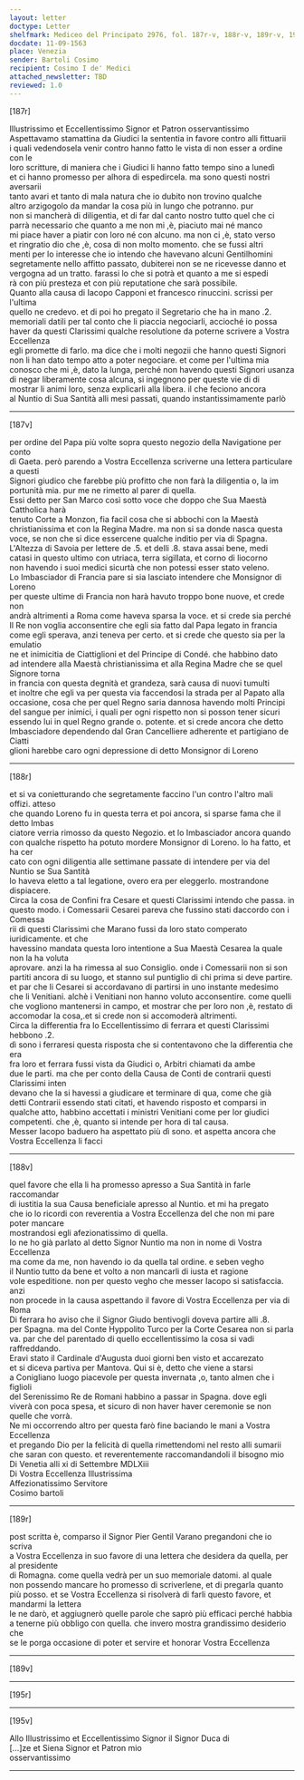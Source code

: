 ```yaml
---
layout: letter
doctype: Letter
shelfmark: Mediceo del Principato 2976, fol. 187r-v, 188r-v, 189r-v, 195r-v
docdate: 11-09-1563
place: Venezia
sender: Bartoli Cosimo
recipient: Cosimo I de' Medici
attached_newsletter: TBD
reviewed: 1.0
---
```


[187r]  
  
  
Illustrissimo et Eccellentissimo Signor et Patron osservantissimo  
Aspettavamo stamattina da Giudici la sententia in favore contro alli fittuarii  
i quali vedendosela venir contro hanno fatto le vista di non esser a ordine con le  
loro scritture, di maniera che i Giudici li hanno fatto tempo sino a lunedì  
et ci hanno promesso per alhora di espedircela. ma sono questi nostri aversarii  
tanto avari et tanto di mala natura che io dubito non trovino qualche  
altro arzigogolo da mandar la cosa più in lungo che potranno. pur  
non si mancherà di diligentia, et di far dal canto nostro tutto quel che ci  
parrà necessario che quanto a me non mi ,è, piaciuto mai né manco  
mi piace haver a piatir con loro né con alcuno. ma non ci ,è, stato verso  
et ringratio dio che ,è, cosa di non molto momento. che se fussi altri  
menti per lo interesse che io intendo che havevano alcuni Gentilhomini  
segretamente nello affitto passato, dubiterei non se ne ricevesse danno et  
vergogna ad un tratto. farassi lo che si potrà et quanto a me si espedi  
rà con più presteza et con più reputatione che sarà possibile.  
Quanto alla causa di Iacopo Capponi et francesco rinuccini. scrissi per l'ultima  
quello ne credevo. et di poi ho pregato il Segretario che ha in mano .2.  
memoriali datili per tal conto che li piaccia negociarli, accioché io possa  
haver da questi Clarissimi qualche resolutione da poterne scrivere a Vostra Eccellenza  
egli promette di farlo. ma dice che i molti negozii che hanno questi Signori  
non li han dato tempo atto a poter negociare. et come per l'ultima mia  
conosco che mi ,è, dato la lunga, perché non havendo questi Signori usanza  
di negar liberamente cosa alcuna, si ingegnono per queste vie di di  
mostrar li animi loro, senza explicarli alla libera. il che feciono ancora  
al Nuntio di Sua Santità alli mesi passati, quando instantissimamente parlò  
  
---  

[187v]  
  
  
per ordine del Papa più volte sopra questo negozio della Navigatione per conto  
di Gaeta. però parendo a Vostra Eccellenza scriverne una lettera particulare a questi  
Signori giudico che farebbe più profitto che non farà la diligentia o, la im  
portunità mia. pur me ne rimetto al parer di quella.  
Essi detto per San Marco così sotto voce che doppo che Sua Maestà Cattholica harà  
tenuto Corte a Monzon, fia facil cosa che si abbochi con la Maestà  
christianissima et con la Regina Madre. ma non si sa donde nasca questa  
voce, se non che si dice essercene qualche inditio per via di Spagna.  
L'Altezza di Savoia per lettere de .5. et delli .8. stava assai bene, medi  
catasi in questo ultimo con utriaca, terra sigillata, et corno di liocorno  
non havendo i suoi medici sicurtà che non potessi esser stato veleno.  
Lo Imbasciador di Francia pare si sia lasciato intendere che Monsignor di Loreno  
per queste ultime di Francia non harà havuto troppo bone nuove, et crede non  
andrà altrimenti a Roma come haveva sparsa la voce. et si crede sia perché  
Il Re non voglia acconsentire che egli sia fatto dal Papa legato in francia  
come egli sperava, anzi teneva per certo. et si crede che questo sia per la emulatio  
ne et inimicitia de Ciattiglioni et del Principe di Condé. che habbino dato  
ad intendere alla Maestà christianissima et alla Regina Madre che se quel Signore torna  
in francia con questa degnità et grandeza, sarà causa di nuovi tumulti  
et inoltre che egli va per questa via faccendosi la strada per al Papato alla  
occasione, cosa che per quel Regno saria dannosa havendo molti Principi  
del sangue per inimici, i quali per ogni rispetto non si posson tener sicuri  
essendo lui in quel Regno grande o. potente. et si crede ancora che detto  
Imbasciadore dependendo dal Gran Cancelliere adherente et partigiano de Ciatti  
glioni harebbe caro ogni depressione di detto Monsignor di Loreno  
  
---  

[188r]  
  
  
et si va conietturando che segretamente faccino l'un contro l'altro mali offizi. atteso  
che quando Loreno fu in questa terra et poi ancora, si sparse fama che il detto Imbas  
ciatore verria rimosso da questo Negozio. et lo Imbasciador ancora quando  
con qualche rispetto ha potuto mordere Monsignor di Loreno. lo ha fatto, et ha cer  
cato con ogni diligentia alle settimane passate di intendere per via del Nuntio se Sua Santità  
lo haveva eletto a tal legatione, overo era per eleggerlo. mostrandone dispiacere.  
Circa la cosa de Confini fra Cesare et questi Clarissimi intendo che passa. in  
questo modo. i Comessarii Cesarei pareva che fussino stati daccordo con i Comessa  
rii di questi Clarissimi che Marano fussi da loro stato comperato iuridicamente. et che  
havessino mandata questa loro intentione a Sua Maestà Cesarea la quale non la ha voluta  
aprovare. anzi la ha rimessa al suo Consiglio. onde i Comessarii non si son  
partiti ancora di su luogo, et stanno sul puntiglio di chi prima si deve partire.  
et par che li Cesarei si accordavano di partirsi in uno instante medesimo  
che li Venitiani. alchè i Venitiani non hanno voluto acconsentire. come quelli  
che vogliono mantenersi in campo, et mostrar che per loro non ,è, restato di  
accomodar la cosa,.et si crede non si accomoderà altrimenti.  
Circa la differentia fra lo Eccellentissimo di ferrara et questi Clarissimi hebbono .2.  
dì sono i ferraresi questa risposta che si contentavono che la differentia che era  
fra loro et ferrara fussi vista da Giudici o, Arbitri chiamati da ambe  
due le parti. ma che per conto della Causa de Conti de contrarii questi Clarissimi inten  
devano che la si havessi a giudicare et terminare di qua, come che già  
detti Contrarii essendo stati citati, et havendo risposto et comparsi in  
qualche atto, habbino accettati i ministri Venitiani come per lor giudici  
competenti. che ,è, quanto si intende per hora di tal causa.  
Messer Iacopo baduero ha aspettato più dì sono. et aspetta ancora che Vostra Eccellenza li facci  
  
---  

[188v]  
  
  
quel favore che ella li ha promesso apresso a Sua Santità in farle raccomandar  
di iustitia la sua Causa beneficiale apresso al Nuntio. et mi ha pregato  
che io lo ricordi con reverentia a Vostra Eccellenza del che non mi pare poter mancare  
mostrandosi egli afezionatissimo di quella.  
Io ne ho già parlato al detto Signor Nuntio ma non in nome di Vostra Eccellenza  
ma come da me, non havendo io da quella tal ordine. e seben vegho  
il Nuntio tutto da bene et volto a non mancarli di iusta et ragione  
vole espeditione. non per questo vegho che messer Iacopo si satisfaccia. anzi  
non procede in la causa aspettando il favore di Vostra Eccellenza per via di Roma  
Di ferrara ho aviso che il Signor Giudo bentivogli doveva partire alli .8.  
per Spagna. ma del Conte Hyppolito Turco per la Corte Cesarea non si parla  
va. par che del parentado di quello eccellentissimo la cosa si vadi raffreddando.  
Eravi stato il Cardinale d'Augusta duoi giorni ben visto et accarezato  
et si diceva partiva per Mantova. Qui si è, detto che viene a starsi  
a Conigliano luogo piacevole per questa invernata ,o, tanto almen che i figlioli  
del Serenissimo Re de Romani habbino a passar in Spagna. dove egli  
viverà con poca spesa, et sicuro di non haver haver ceremonie se non  
quelle che vorrà.  
Ne mi occorrendo altro per questa farò fine baciando le mani a Vostra Eccellenza  
et pregando Dio per la felicità di quella rimettendomi nel resto alli sumarii  
che saran con questo. et reverentemente raccomandandoli il bisogno mio  
Di Venetia alli xi di Settembre MDLXiii  
Di Vostra Eccellenza Illustrissima  
Affezionatissimo Servitore  
Cosimo bartoli  
  
---  

[189r]  
  
  
post scritta è, comparso il Signor Pier Gentil Varano pregandoni che io scriva  
a Vostra Eccellenza in suo favore di una lettera che desidera da quella, per al presidente  
di Romagna. come quella vedrà per un suo memoriale datomi. al quale  
non possendo mancare ho promesso di scriverlene, et di pregarla quanto  
più posso. et se Vostra Eccellenza si risolverà di farli questo favore, et mandarmi la lettera  
le ne darò, et aggiugnerò quelle parole che saprò più efficaci perché habbia  
a tenerne più obbligo con quella. che invero mostra grandissimo desiderio che  
se le porga occasione di poter et servire et honorar Vostra Eccellenza  
  
---  

[189v]  
  
  
  
---  

[195r]  
  
  
  
---  

[195v]  
  
  
Allo Illustrissimo et Eccellentissimo Signor il Signor Duca di  
[...]ze et Siena Signor et Patron mio  
osservantissimo  
  
---  

